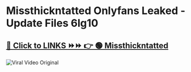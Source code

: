 
 # Missthickntatted Onlyfans Leaked - Update Files 6lg10

## <h2><a href="https://clipsfans.com/Missthickntatted&ref=git">🔗 Click to LINKS ⏩⏩ 👉 🟢 Missthickntatted </a></h2>

<a href="https://clipsfans.com/Missthickntatted&ref=git" rel="nofollow" data-target="animated-image.originalLink"><img src="https://i.ibb.co.com/xMMVF88/686577567.gif" alt="Viral Video Original" style="max-width: 100%; display: inline-block;" data-target="animated-image.originalImage"></a>

